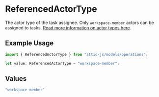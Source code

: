 # ReferencedActorType

The actor type of the task assignee. Only `workspace-member` actors can be assigned to tasks. [Read more information on actor types here](/docs/actors).

## Example Usage

```typescript
import { ReferencedActorType } from "attio-js/models/operations";

let value: ReferencedActorType = "workspace-member";
```

## Values

```typescript
"workspace-member"
```